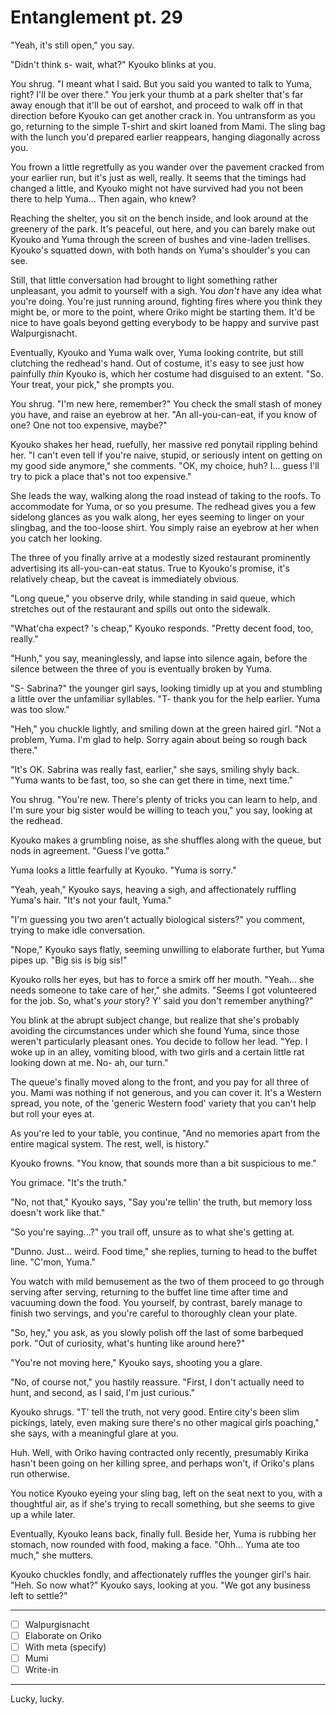 # Entanglement pt. 29

"Yeah, it's still open," you say.

"Didn't think s- wait, what?" Kyouko blinks at you.

You shrug. "I meant what I said. But you said you wanted to talk to Yuma, right? I'll be over there." You jerk your thumb at a park shelter that's far away enough that it'll be out of earshot, and proceed to walk off in that direction before Kyouko can get another crack in. You untransform as you go, returning to the simple T-shirt and skirt loaned from Mami. The sling bag with the lunch you'd prepared earlier reappears, hanging diagonally across you.

You frown a little regretfully as you wander over the pavement cracked from your earlier run, but it's just as well, really. It seems that the timings had changed a little, and Kyouko might not have survived had you not been there to help Yuma... Then again, who knew?

Reaching the shelter, you sit on the bench inside, and look around at the greenery of the park. It's peaceful, out here, and you can barely make out Kyouko and Yuma through the screen of bushes and vine-laden trellises. Kyouko's squatted down, with both hands on Yuma's shoulder's you can see.

Still, that little conversation had brought to light something rather unpleasant, you admit to yourself with a sigh. You *don't* have any idea what you're doing. You're just running around, fighting fires where you think they might be, or more to the point, where Oriko might be starting them. It'd be nice to have goals beyond getting everybody to be happy and survive past Walpurgisnacht.

Eventually, Kyouko and Yuma walk over, Yuma looking contrite, but still clutching the redhead's hand. Out of costume, it's easy to see just how painfully *thin* Kyouko is, which her costume had disguised to an extent. "So. Your treat, your pick," she prompts you.

You shrug. "I'm new here, remember?" You check the small stash of money you have, and raise an eyebrow at her. "An all-you-can-eat, if you know of one? One not too expensive, maybe?"

Kyouko shakes her head, ruefully, her massive red ponytail rippling behind her. "I can't even tell if you're naive, stupid, or seriously intent on getting on my good side anymore," she comments. "OK, my choice, huh? I... guess I'll try to pick a place that's not too expensive."

She leads the way, walking along the road instead of taking to the roofs. To accommodate for Yuma, or so you presume. The redhead gives you a few sidelong glances as you walk along, her eyes seeming to linger on your slingbag, and the too-loose shirt. You simply raise an eyebrow at her when you catch her looking.

The three of you finally arrive at a modestly sized restaurant prominently advertising its all-you-can-eat status. True to Kyouko's promise, it's relatively cheap, but the caveat is immediately obvious.

"Long queue," you observe drily, while standing in said queue, which stretches out of the restaurant and spills out onto the sidewalk.

"What'cha expect? 's cheap," Kyouko responds. "Pretty decent food, too, really."

"Hunh," you say, meaninglessly, and lapse into silence again, before the silence between the three of you is eventually broken by Yuma.

"S- Sabrina?" the younger girl says, looking timidly up at you and stumbling a little over the unfamiliar syllables. "T- thank you for the help earlier. Yuma was too slow."

"Heh," you chuckle lightly, and smiling down at the green haired girl. "Not a problem, Yuma. I'm glad to help. Sorry again about being so rough back there."

"It's OK. Sabrina was really fast, earlier," she says, smiling shyly back. "Yuma wants to be fast, too, so she can get there in time, next time."

You shrug. "You're new. There's plenty of tricks you can learn to help, and I'm sure your big sister would be willing to teach you," you say, looking at the redhead.

Kyouko makes a grumbling noise, as she shuffles along with the queue, but nods in agreement. "Guess I've gotta."

Yuma looks a little fearfully at Kyouko. "Yuma is sorry."

"Yeah, yeah," Kyouko says, heaving a sigh, and affectionately ruffling Yuma's hair. "It's not your fault, Yuma."

"I'm guessing you two aren't actually biological sisters?" you comment, trying to make idle conversation.

"Nope," Kyouko says flatly, seeming unwilling to elaborate further, but Yuma pipes up. "Big sis is big sis!"

Kyouko rolls her eyes, but has to force a smirk off her mouth. "Yeah... she needs someone to take care of her," she admits. "Seems I got volunteered for the job. So, what's *your* story? Y' said you don't remember anything?"

You blink at the abrupt subject change, but realize that she's probably avoiding the circumstances under which she found Yuma, since those weren't particularly pleasant ones. You decide to follow her lead. "Yep. I woke up in an alley, vomiting blood, with two girls and a certain little rat looking down at me. No- ah, our turn."

The queue's finally moved along to the front, and you pay for all three of you. Mami was nothing if not generous, and you can cover it. It's a Western spread, you note, of the 'generic Western food' variety that you can't help but roll your eyes at.

As you're led to your table, you continue, "And no memories apart from the entire magical system. The rest, well, is history."

Kyouko frowns. "You know, that sounds more than a bit suspicious to me."

You grimace. "It's the truth."

"No, not that," Kyouko says, "Say you're tellin' the truth, but memory loss doesn't work like that."

"So you're saying...?" you trail off, unsure as to what she's getting at.

"Dunno. Just... weird. Food time," she replies, turning to head to the buffet line. "C'mon, Yuma."

You watch with mild bemusement as the two of them proceed to go through serving after serving, returning to the buffet line time after time and vacuuming down the food. You yourself, by contrast, barely manage to finish two servings, and you're careful to thoroughly clean your plate.

"So, hey," you ask, as you slowly polish off the last of some barbequed pork. "Out of curiosity, what's hunting like around here?"

"You're not moving here," Kyouko says, shooting you a glare.

"No, of course not," you hastily reassure. "First, I don't actually need to hunt, and second, as I said, I'm just curious."

Kyouko shrugs. "T' tell the truth, not very good. Entire city's been slim pickings, lately, even making sure there's no other magical girls poaching," she says, with a meaningful glare at you.

Huh. Well, with Oriko having contracted only recently, presumably Kirika hasn't been going on her killing spree, and perhaps won't, if Oriko's plans run otherwise.

You notice Kyouko eyeing your sling bag, left on the seat next to you, with a thoughtful air, as if she's trying to recall something, but she seems to give up a while later.

Eventually, Kyouko leans back, finally full. Beside her, Yuma is rubbing her stomach, now rounded with food, making a face. "Ohh... Yuma ate too much," she mutters.

Kyouko chuckles fondly, and affectionately ruffles the younger girl's hair. "Heh. So now what?" Kyouko says, looking at you. "We got any business left to settle?"

---

- [ ] Walpurgisnacht
- [ ] Elaborate on Oriko
- [ ] With meta (specify)
- [ ] Mumi
- [ ] Write-in

---

Lucky, lucky.
